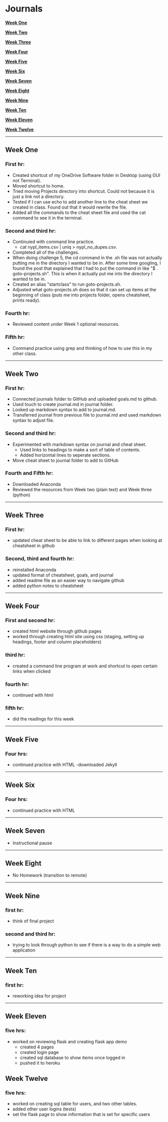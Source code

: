 # Journals

**[Week One](#week-one)**

**[Week Two](#week-two)**

**[Week Three](#week-three)**

**[Week Four](#week-four)**

**[Week Five](#week-five)**

**[Week Six](#week-Six)**

**[Week Seven](#week-Seven)**

**[Week Eight](#week-Eight)**

**[Week Nine](#week-Nine)**

**[Week Ten](#week-Ten)**

**[Week Eleven](#week-Eleven)**

**[Week Twelve](#week-Twelve)**

***

## Week One

### First hr:
- Created shortcut of my OneDrive Software folder in Desktop (using GUI not Terminal).
- Moved shortcut to home.
- Tried moving Projects directory into shortcut. Could not because it is just a link not a directory.
- Tested if I can use echo to add another line to the cheat sheet we created in class. Found out that it would rewrite the file.
- Added all the commands to the cheat sheet file and used the cat command to see it in the terminal.
	
### Second and third hr:
- Continuied with command line practice.
    - cat nypl_items.csv | uniq > nypl_no_dupes.csv.
- Completed all of the challenges.
- When doing challenge 5, the cd command in the .sh file was not actually putting me in the directory I wanted to be in. After some time googling, I found the post that explained that I had to put the command in like "$ . goto-projects.sh". This is when it actually put me into the directory I wanted to be in.
- Created an alias "startclass" to run goto-projects.sh.
- Adjusted what goto-projects.sh does so that it can set up items at the beginning of class (puts me into projects folder, opens cheatsheet, prints ready).
	
### Fourth hr:
- Reviewed content under Week 1 optional resources.

### Fifth hr:
- Command practice using grep and thinking of how to use this in my other class.

***

## Week Two

### First hr:
- Connected journals folder to GitHub and uploaded goals.md to github.
- Used touch to create journal.md in journal folder.
- Looked up markdown syntax to add to journal.md.
- Transferred journal from previous file to journal.md and used markdown syntax to adjust file.

### Second and third hr:
- Experimented with markdown syntax on journal and cheat sheet. 
    - Used links to headings to make a sort of table of contents.
    - Added horizontal lines to seperate sections.
- Move cheat sheet to journal folder to add to GitHub

### Fourth and Fifth hr:
- Downloaded Anaconda
- Reviewed the resources from Week two (plain text) and Week three (python)

***

## Week Three

### First hr:
- updated cheat sheet to be able to link to different pages when looking at cheatsheet in github

### Second, third and fourth hr:
- reinstalled Anaconda
- updated format of cheatsheet, goals, and journal
- added readme file as an easier way to navigate github
- added python notes to cheatsheet

***

## Week Four

### First and second hr:
- created html website through github pages
- worked through creating html site using css (staging, setting up headings, footer and column placeholders)

### third hr:
- created a command line program at work and shortcut to open certain links when clicked

### fourth hr:
- continued with html

### fifth hr:
- did the readings for this week

***

## Week Five

### Four hrs:
- continued practice with HTML
-downloaded Jekyll

***

## Week Six

### Four hrs:
- continued practice with HTML

***

## Week Seven

- Instructional pause

***

## Week Eight

- No Homework (transition to remote)

***

## Week Nine

### first hr:
- think of final project

### second and third hr:
- trying to look through python to see if there is a way to do a simple web application 

***

## Week Ten

### first hr:
- reworking idea for project

***

## Week Eleven

### five hrs:
- worked on reviewing flask and creating flask app demo
    - created 4 pages
    - created login page
    - created sql database to show items once logged in
    - pushed it to heroku

## Week Twelve

### five hrs:
- worked on creating sql table for users, and two other tables.
- added other user logins (tests)
- set the flask page to show information that is set for specific users
